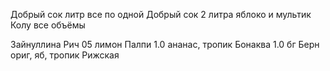 Добрый сок литр все по одной
Добрый сок 2 литра яблоко и мультик
Колу все объёмы

Зайнуллина
Рич 05 лимон
Палпи 1.0 ананас, тропик
Бонаква 1.0 бг
Берн ориг, яб, тропик
Рижская